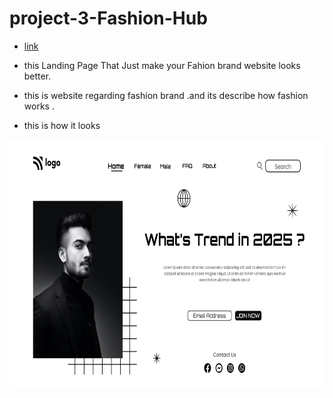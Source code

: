 
# project-3-Fashion-Hub

* [link](https://fashion-hub-fsjs.netlify.app)

* this Landing Page That Just make your Fahion brand website looks better.

* this is website regarding fashion brand .and its describe how fashion works .

* this is how it looks

<img src="output.png"  width="700" height="400">
